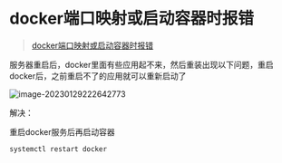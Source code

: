 # docker端口映射或启动容器时报错

> [docker端口映射或启动容器时报错](https://blog.csdn.net/whatday/article/details/86762264)

服务器重启后，docker里面有些应用起不来，然后重装出现以下问题，重启docker后，之前重启不了的应用就可以重新启动了

![image-20230129222642773](https://raw.githubusercontent.com/wulilinghan/PicBed/main/img/202301292226815.png)

解决：

重启docker服务后再启动容器

````
systemctl restart docker
````



